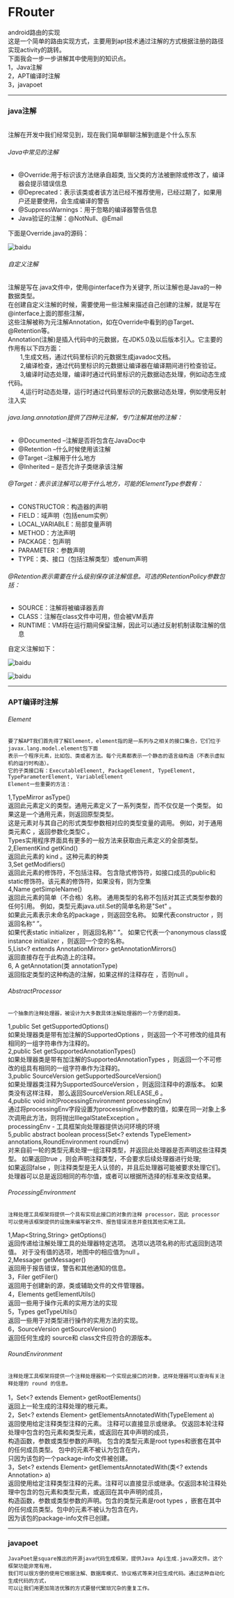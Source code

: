 # FRouter
android路由的实现<br>
这是一个简单的路由实现方式，主要用到apt技术通过注解的方式根据注册的路径实现activity的跳转。<br>
下面我会一步一步讲解其中使用到的知识点。<br>
1，Java注解<br>
2，APT编译时注解<br>
3，javapoet<br>

*****************************

### java注解
<br>
注解在开发中我们经常见到，现在我们简单聊聊注解到底是个什么东东<br>

###### Java中常见的注解
* @Override:用于标识该方法继承自超类, 当父类的方法被删除或修改了，编译器会提示错误信息
* @Deprecated：表示该类或者该方法已经不推荐使用，已经过期了，如果用户还是要使用，会生成编译的警告
* @SuppressWarnings：用于忽略的编译器警告信息
* Java验证的注解：@NotNull、@Email
  
 下面是Override.java的源码：
  
  
  ![baidu](https://github.com/funaifu/FRouter/blob/master/imge/override.jpg)
 
###### 自定义注解
  
  注解是写在.java文件中，使用@interface作为关键字, 所以注解也是Java的一种数据类型。<br>
  在创建自定义注解的时候，需要使用一些注解来描述自己创建的注解，就是写在@interface上面的那些注解，<br>
  这些注解被称为元注解Annotation，如在Override中看到的@Target、@Retention等。<br>
  Annotation(注解)是插入代码中的元数据，在JDK5.0及以后版本引入。它主要的作用有以下四方面：<br>
  1,生成文档，通过代码里标识的元数据生成javadoc文档。<br>
  2,编译检查，通过代码里标识的元数据让编译器在编译期间进行检查验证。<br>
  3,编译时动态处理，编译时通过代码里标识的元数据动态处理，例如动态生成代码。<br>
  4,运行时动态处理，运行时通过代码里标识的元数据动态处理，例如使用反射注入实<br>
 
###### java.lang.annotation提供了四种元注解，专门注解其他的注解：
* @Documented –注解是否将包含在JavaDoc中
* @Retention –什么时候使用该注解
* @Target –注解用于什么地方
* @Inherited – 是否允许子类继承该注解

###### @Target：表示该注解可以用于什么地方，可能的ElementType参数有：
* CONSTRUCTOR：构造器的声明
* FIELD：域声明（包括enum实例）
* LOCAL_VARIABLE：局部变量声明
* METHOD：方法声明
* PACKAGE：包声明
* PARAMETER：参数声明
* TYPE：类、接口（包括注解类型）或enum声明
   
###### @Retention表示需要在什么级别保存该注解信息。可选的RetentionPolicy参数包括：
* SOURCE：注解将被编译器丢弃
* CLASS：注解在class文件中可用，但会被VM丢弃
* RUNTIME：VM将在运行期间保留注解，因此可以通过反射机制读取注解的信息

自定义注解如下：

 ![baidu](https://github.com/funaifu/FRouter/blob/master/imge/router.jpg)
 
 ![baidu](https://github.com/funaifu/FRouter/blob/master/imge/router_execute.jpg)
 
 *******************************************
 
 ### APT编译时注解
 
 ###### Element
 
    要了解APT我们首先得了解Element，element指的是一系列与之相关的接口集合，它们位于javax.lang.model.element包下面
    表示一个程序元素，比如包、类或者方法。每个元素都表示一个静态的语言级构造（不表示虚拟机的运行时构造）。
    它的子类接口有：ExecutableElement, PackageElement, TypeElement, TypeParameterElement, VariableElement
    Element一些重要的方法：
 1,TypeMirror asType() <br>
  返回此元素定义的类型。通用元素定义了一系列类型，而不仅仅是一个类型。 如果这是一个通用元素，则返回原型类型。 <br>
  这是元素对与其自己的形式类型参数相对应的类型变量的调用。 例如，对于通用类元素C<N extends Number> ，返回参数化类型C<N> 。 <br>
  Types实用程序界面具有更多的一般方法来获取由元素定义的全部类型。<br>
 2,ElementKind getKind() <br>
  返回此元素的 kind 。这种元素的种类<br>
 3,Set<Modifier> getModifiers()<br>
  返回此元素的修饰符，不包括注释。 包含隐式修饰符，如接口成员的public和static修饰符。该元素的修饰符，如果没有，则为空集<br>
 4,Name getSimpleName()<br>
  返回此元素的简单（不合格）名称。 通用类型的名称不包括对其正式类型参数的任何引用。 例如，类型元素java.util.Set<E>的简单名称是"Set" 。<br>
  如果此元素表示未命名的package ，则返回空名称。 如果代表constructor ，则返回名称“ <init> ”。<br>
  如果代表static initializer ，则返回名称“ <clinit> ”。 如果它代表一个anonymous class或instance initializer ，则返回一个空的名称。<br>
 5,List<? extends AnnotationMirror> getAnnotationMirrors()<br>
  返回直接存在于此构造上的注释。<br>
 6,<A extends Annotation> A getAnnotation(类<A> annotationType)<br>
  返回指定类型的这种构造的注解，如果这样的注释存在 ，否则null 。<br>

###### AbstractProcessor

    一个抽象的注释处理器，被设计为大多数具体注解处理器的一个方便的超类。
1,public Set<String> getSupportedOptions()<br>
  如果处理器类是带有加注解的SupportedOptions ，则返回一个不可修改的组具有相同的一组字符串作为注释的。<br>
2,public Set<String> getSupportedAnnotationTypes()<br>
  如果处理器类是带有加注解的SupportedAnnotationTypes ，则返回一个不可修改的组具有相同的一组字符串作为注释的。<br>
3,public SourceVersion getSupportedSourceVersion()<br>
  如果处理器类注释为SupportedSourceVersion ，则返回注释中的源版本。 如果类没有这样注释， 那么返回SourceVersion.RELEASE_6 。<br>
4,public void init(ProcessingEnvironment processingEnv)<br>
  通过将processingEnv字段设置为processingEnv参数的值，如果在同一对象上多次调用此方法，则将抛出IllegalStateException 。<br>
  processingEnv - 工具框架向处理器提供访问环境的环境<br>
5,public abstract boolean process(Set<? extends TypeElement> annotations,RoundEnvironment roundEnv)<br>
  对来自前一轮的类型元素处理一组注释类型，并返回此处理器是否声明这些注释类型。 如果返回true ，则会声明注释类型，不会要求后续处理器进行处理; <br>
  如果返回false ，则注释类型是无人认领的，并且后处理器可能被要求处理它们。 处理器可以总是返回相同的布尔值，或者可以根据所选择的标准来改变结果。<br>

###### ProcessingEnvironment

    注释处理工具框架将提供一个具有实现此接口的对象的注释 processor，因此 processor 
    可以使用该框架提供的设施来编写新文件、报告错误消息并查找其他实用工具。
1,Map<String,String> getOptions()<br>
  返回传递给注解处理工具的处理器特定选项。 选项以选项名称的形式返回到选项值。 对于没有值的选项，地图中的相应值为null 。<br>
2,Messager getMessager()<br>
  返回用于报告错误，警告和其他通知的信息。<br>
3，Filer getFiler()<br>
  返回用于创建新的源，类或辅助文件的文件管理器。<br>
4，Elements getElementUtils()<br>
  返回一些用于操作元素的实用方法的实现<br>
5，Types getTypeUtils()<br>
  返回一些用于对类型进行操作的实用方法的实现。<br>
6，SourceVersion getSourceVersion()<br>
  返回任何生成的 source和 class文件应符合的源版本。<br>
 
###### RoundEnvironment

    注释处理工具框架将提供一个注释处理器和一个实现此接口的对象，这样处理器可以查询有关注释处理的 round 的信息。
1，Set<? extends Element> getRootElements()<br>
返回上一轮生成的注释处理的根元素。<br>
2，Set<? extends Element> getElementsAnnotatedWith(TypeElement a)<br>
返回使用给定注释类型注释的元素。 注释可以直接显示或继承。 仅返回本轮注释处理中包含的包元素和类型元素，或返回在其中声明的成员，<br>
构造函数，参数或类型参数的声明。 包含的类型元素是root types和嵌套在其中的任何成员类型。 包中的元素不被认为包含在内，<br>
只因为该包的一个package-info文件被创建。<br>
3，Set<? extends Element> getElementsAnnotatedWith(类<? extends Annotation> a)<br>
返回使用给定注释类型注释的元素。注释可以直接显示或继承。仅返回本轮注释处理中包含的包元素和类型元素，或返回在其中声明的成员，<br>
构造函数，参数或类型参数的声明。包含的类型元素是root types ，嵌套在其中的任何成员类型。包中的元素不被认为包含在内，<br>
因为该包的package-info文件已创建。<br>

************************************************************************************

### javapoet

    JavaPoet是square推出的开源java代码生成框架，提供Java Api生成.java源文件。这个框架功能非常有用，
    我们可以很方便的使用它根据注解、数据库模式、协议格式等来对应生成代码。通过这种自动化生成代码的方式，
    可以让我们用更加简洁优雅的方式要替代繁琐冗杂的重复工作。
   
   

  
  


  















 
 


 

